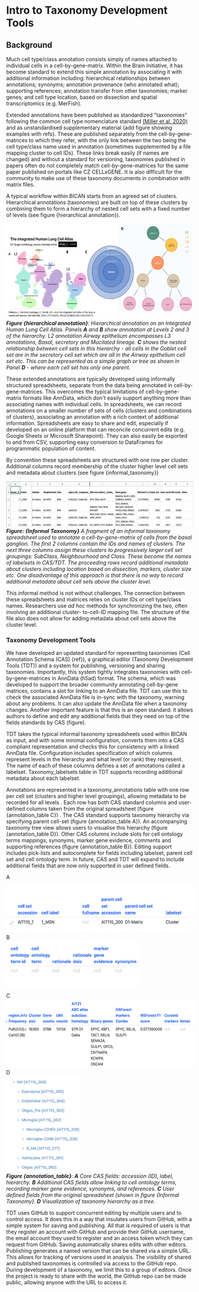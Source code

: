 # Intro to Taxonomy Development Tools

## Background

Much cell type/class annotation consists simply of names attached to
individual cells in a cell-by-gene-matrix. Within the Brain Initiative,
it has become standard to extend this simple annotation by associating
it with additional information including: hierarchical relationships
between annotations; synonyms; annotation provenance (who annotated
what); supporting references; annotation transfer from other taxonomies;
marker genes; and cell type location, based on dissection and spatial
transcriptomics (e.g. MerFish).

Extended annotations have been published as standardized "taxonomies"
following the common cell type nomenclature standard [<u>(Miller et al.
2020)</u>](https://paperpile.com/c/od1Oz0/WFDT) and as unstandardised
supplementary material {add figure showing examples with refs}. These
are published separately from the cell-by-gene-matrices to which they
refer, with the only link between the two being the cell type/class name
used in annotation (sometimes supplemented by a file mapping cluster to
cell IDs). These links break easily (if names are changed) and without a
standard for versioning, taxonomies published in papers often do not
completely match cell-by-gene-matrices for the same paper published on
portals like CZ CELLxGENE. It is also difficult for the community to
make use of these taxonomy documents in combination with matrix files.

A typical workflow within BICAN starts from an agreed set of clusters.
Hierarchical annotations (taxonomies) are built on top of these clusters
by combining them to form a hierarchy of nested cell sets with a fixed
number of levels (see figure {hierarchical annotation}).

<img src="images/screenshots/media/image1.png"
style="width:5.83333in;height:2.67984in"
alt="media/Pasted image 20240312105853.png" />  
***Figure {hierarchical annotation}***: *Hierarchical annotation on an
Integrated Human Lung Cell Atlas. Panels **A** and **B** show annotation
at Levels 2 and 3 of the hierarchy. L2 annotation Airway epithelium
encompasses L3 annotations, Basal, secretory and Mucilated lineage.
**C** shows the nested relationship between cell sets in this
hierarchy - all cells in the Goblet cell set are in the secretory cell
set which are all in the Airway epithelium cell set etc. This can be
represented as a simple graph or tree as shown in Panel **D** - where
each cell set has only one parent.*

These extended annotations are typically developed using informally
structured spreadsheets, separate from the data being annotated in
cell-by-gene-matrices. This overcomes the typical limitations of
cell-by-gene-matrix formats like AnnData, which don't easily support
anything more than associating names with individual cells. In
spreadsheets, we can record annotations on a smaller number of sets of
cells (clusters and combinations of clusters), associating an annotation
with a rich context of additional information. Spreadsheets are easy to
share and edit, especially if developed on an online platform that can
reconcile concurrent edits (e.g. Google Sheets or Microsoft Sharepoint).
They can also easily be exported to and from CSV, supporting easy
conversion to DataFrames for programmatic population of content.

By convention these spreadsheets are structured with one row per
cluster. Additional columns record membership of the cluster higher
level cell sets and metadata about clusters (see figure
{informal_taxonomy})

<img src="images/screenshots/media/image2.png"
style="width:6.32375in;height:1.27604in"
alt="media/Pasted image 20240312105438.png" />  
***Figure: {Informal Taxonomy}*** *A fragment of an informal taxonomy
spreadsheet used to annotate a cell-by-gene-matrix of cells from the
basal ganglion. The first 2 columns contain the IDs and names of
clusters. The next three columns assign these clusters to progressively
larger cell set groupings: SubClass, Neighbourhood and Class. These
become the names of labelsets in CAS/TDT. The proceeding rows record
additional metadata about clusters including location based on
dissection, markers, cluster size etc. One disadvantage of this approach
is that there is no way to record additional metadata about cell sets
above the cluster level.*

This informal method is not without challenges. The connection between
these spreadsheets and matrices relies on cluster IDs or cell type/class
names. Researchers use *ad hoc* methods for synchronizing the two, often
involving an additional cluster- to-cell-ID mapping file. The structure
of the file also does not allow for adding metadata about cell sets
above the cluster level.

### Taxonomy Development Tools

We have developed an updated standard for representing taxonomies (Cell
Annotation Schema (CAS) {ref}), a graphical editor (Taxonomy Development
Tools (TDT)) and a system for publishing, versioning and sharing
taxonomies. Importantly, this system tightly integrates taxonomies with
cell-by-gene-matrices in AnnData (h5ad) format. The schema, which was
developed to support the broader community annotating cell-by-gene
matrices, contains a slot for linking to an AnnData file. TDT can use
this to check the associated AnnData file is in-sync with the taxonomy,
warning about any problems. It can also update the AnnData file when a
taxonomy changes. Another important feature is that this is an open
standard: it allows authors to define and edit any additional fields
that they need on top of the fields standards by CAS (figure).

TDT takes the typical informal taxonomy spreadsheets used within BICAN
as input, and with some minimal configuration, converts them into a CAS
compliant representation and checks this for consistency with a linked
AnnData file. Configuration includes specification of which columns
represent levels in the hierarchy and what level (or rank) they
represent. The name of each of these columns defines a set of
annotations called a labelset. Taxonomy_labelsets table in TDT supports
recording additional metadata about each labelset.

Annotations are represented in a taxonomy_annotations table with one row
per cell set (clusters and higher level groupings), allowing metadata to
be recorded for all levels . Each row has both CAS standard columns and
user-defined columns taken from the original spreadsheet (figure
{annotation_table C}) . The CAS standard supports taxonomy hierarchy via
specifying parent cell-set (figure {annotation_table A}). An
accompanying taxonomy tree view allows users to visualise this hierarchy
(figure {annotation_table D}). Other CAS columns include slots for cell
ontology terms mappings, synonyms, marker gene evidence, comments and
supporting references (figure {annotation_table B}). Editing support
includes pick-lists and autocomplete for fields including labelset,
parent cell set and cell ontology term. In future, CAS and TDT will
expand to include additional fields that are now only supported in user
defined fields.

A

<img src="images/screenshots/media/image3.png"
style="width:5.83333in;height:1.33517in"
alt="media/Pasted image 20240312122531.png" />  
B  
<img src="images/screenshots/media/image4.png"
style="width:3.71707in;height:1.27498in"
alt="media/Pasted image 20240312122701.png" />

C  
<img src="images/screenshots/media/image5.png"
style="width:5.83333in;height:1.94444in"
alt="media/Pasted image 20240312122910.png" />  
D  
<img src="images/screenshots/media/image6.png"
style="width:2.08333in;height:2.69927in"
alt="media/Pasted image 20240312135021.png" />  
***Figure {annotation_table}***: ***A** Core CAS fields: accession (ID),
label, hierarchy. **B** Additional CAS fields allow linking to cell
ontology terms, recording marker gene evidence, synonyms, and
references. **C** User defined fields from the original spreadsheet
(shown in figure {Informal Taxonomy}. **D** Visualization of taxonomy
hierarchy as a tree.*

TDT uses GitHub to support concurrent editing by multiple users and to
control access. It does this in a way that insulates users from GitHub,
with a simple system for saving and publishing. All that is required of
users is that they register an account with GitHub and provide their
GitHub username, the email account they used to register and an access
token which they can request from GitHub. Saving automatically shares
edits with other editors. Publishing generates a named version that can
be shared via a simple URL. This allows for tracking of versions used in
analysis. The visibility of shared and published taxonomies is
controlled via access to the GitHub repo. During development of a
taxonomy, we limit this to a group of editors. Once the project is ready
to share with the world, the GitHub repo can be made public, allowing
anyone with the URL to access it.
